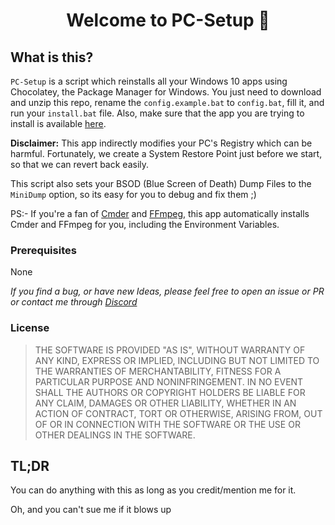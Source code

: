 <h1 align="center">Welcome to PC-Setup 👋</h1>

## What is this?
`PC-Setup` is a script which reinstalls all your Windows 10 apps using Chocolatey, the Package Manager for Windows.
You just need to download and unzip this repo, rename the `config.example.bat` to `config.bat`, fill it, and run your `install.bat` file. Also, make sure that the app you are trying to install is available [here](https://community.chocolatey.org/packages).

**Disclaimer:** This app indirectly modifies your PC's Registry which can be harmful. Fortunately, we create a System Restore Point just before we start, so that we can revert back easily.

This script also sets your BSOD (Blue Screen of Death) Dump Files to the `MiniDump` option, so its easy for you to debug and fix them ;)

PS:- If you're a fan of [Cmder](https://cmder.net/) and [FFmpeg](https://www.ffmpeg.org/), this app automatically installs Cmder and FFmpeg for you, including the Environment Variables. 

### Prerequisites
None

_If you find a bug, or have new Ideas, please feel free to open an issue or PR or contact me through [Discord](http://discord.com/users/719421577086894101)_

### License 
> THE SOFTWARE IS PROVIDED "AS IS", WITHOUT WARRANTY OF ANY KIND, EXPRESS OR
> IMPLIED, INCLUDING BUT NOT LIMITED TO THE WARRANTIES OF MERCHANTABILITY,
> FITNESS FOR A PARTICULAR PURPOSE AND NONINFRINGEMENT. IN NO EVENT SHALL THE
> AUTHORS OR COPYRIGHT HOLDERS BE LIABLE FOR ANY CLAIM, DAMAGES OR OTHER
> LIABILITY, WHETHER IN AN ACTION OF CONTRACT, TORT OR OTHERWISE, ARISING FROM,
> OUT OF OR IN CONNECTION WITH THE SOFTWARE OR THE USE OR OTHER DEALINGS IN THE
> SOFTWARE.

## TL;DR
You can do anything with this as long as you credit/mention me for it. 

Oh, and you can't sue me if it blows up
